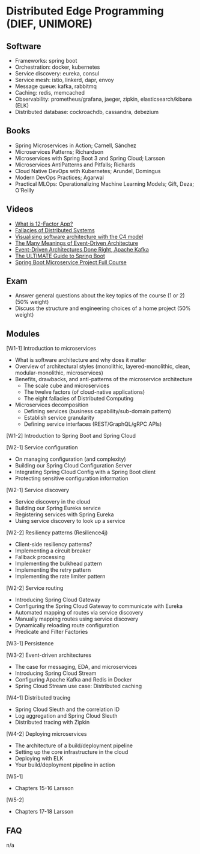 # Distributed Edge Programming (DIEF, UNIMORE)

## Software
* Frameworks: spring boot
* Orchestration: docker, kubernetes
* Service discovery: eureka, consul
* Service mesh: istio, linkerd, dapr, envoy
* Message queue: kafka, rabbitmq
* Caching: redis, memcached 
* Observability: prometheus/grafana, jaeger, zipkin, elasticsearch/kibana (ELK)
* Distributed database: cockroachdb, cassandra, debezium

## Books
* Spring Microservices in Action; Carnell, Sánchez
* Microservices Patterns; Richardson
* Microservices with Spring Boot 3 and Spring Cloud; Larsson
* Microservices AntiPatterns and Pitfalls; Richards
* Cloud Native DevOps with Kubernetes; Arundel, Domingus
* Modern DevOps Practices; Agarwal
* Practical MLOps: Operationalizing Machine Learning Models; Gift, Deza; O'Reilly

## Videos
* [What is 12-Factor App?](https://www.youtube.com/watch?v=1OhmRmMsGdQ)
* [Fallacies of Distributed Systems](https://www.youtube.com/watch?v=8fRzZtJ_SLk&list=PL1DZqeVwRLnD3EjyciYAO82dT9Owiq8I5)
* [Visualising software architecture with the C4 model](https://www.youtube.com/watch?v=x2-rSnhpw0g&t=11s)
* [The Many Meanings of Event-Driven Architecture](https://www.youtube.com/watch?v=STKCRSUsyP0)
* [Event-Driven Architectures Done Right, Apache Kafka](https://www.youtube.com/watch?v=A_mstzRGfIE)
* [The ULTIMATE Guide to Spring Boot](https://www.youtube.com/watch?v=Nv2DERaMx-4)
* [Spring Boot Microservice Project Full Course](https://www.youtube.com/watch?v=mPPhcU7oWDU)

## Exam
* Answer general questions about the key topics of the course (1 or 2) (50% weight)
* Discuss the structure and engineering choices of a home project (50% weight)

## Modules
[W1-1] Introduction to microservices
* What is software architecture and why does it matter 
* Overview of architectural styles (monolithic, layered-monolithic, clean, modular-monolithic, microservices)
* Benefits, drawbacks, and anti-patterns of the microservice architecture
  * The scale cube and microservices
  * The twelve factors (of cloud-native applications)
  * The eight fallacies of Distributed Computing
* Microservices decomposition
  * Defining services (business capability/sub-domain pattern)
  * Establish service granularity
  * Defining service interfaces (REST/GraphQL/gRPC APIs)

[W1-2] Introduction to Spring Boot and Spring Cloud

[W2-1] Service configuration
* On managing configuration (and complexity)
* Building our Spring Cloud Configuration Server
* Integrating Spring Cloud Config with a Spring Boot client
* Protecting sensitive configuration information

[W2-1] Service discovery
* Service discovery in the cloud
* Building our Spring Eureka service
* Registering services with Spring Eureka
* Using service discovery to look up a service

[W2-2] Resiliency patterns (Resilience4j)
* Client-side resiliency patterns? 
* Implementing a circuit breaker
* Fallback processing
* Implementing the bulkhead pattern
* Implementing the retry pattern
* Implementing the rate limiter pattern

[W2-2] Service routing
* Introducing Spring Cloud Gateway
* Configuring the Spring Cloud Gateway to communicate with Eureka
* Automated mapping of routes via service discovery 
* Manually mapping routes using service discovery
* Dynamically reloading route configuration
* Predicate and Filter Factories 

[W3-1] Persistence

[W3-2] Event-driven architectures
* The case for messaging, EDA, and microservices
* Introducing Spring Cloud Stream
* Configuring Apache Kafka and Redis in Docker 
* Spring Cloud Stream use case: Distributed caching 

[W4-1] Distributed tracing 
* Spring Cloud Sleuth and the correlation ID
* Log aggregation and Spring Cloud Sleuth
* Distributed tracing with Zipkin 

[W4-2] Deploying microservices
* The architecture of a build/deployment pipeline
* Setting up the core infrastructure in the cloud
* Deploying with ELK
* Your build/deployment pipeline in action

[W5-1] 
* Chapters 15-16 Larsson

[W5-2] 
* Chapters 17-18 Larsson

## FAQ
n/a
